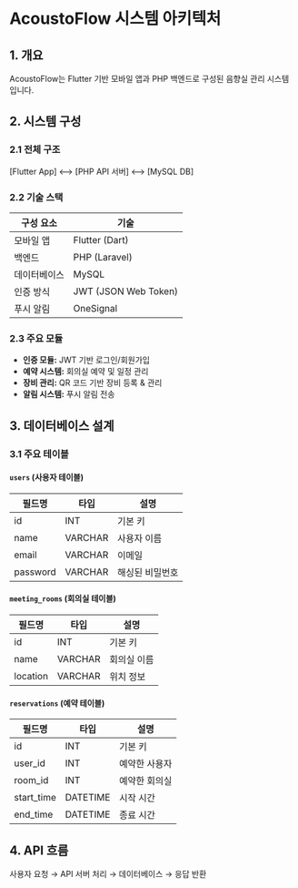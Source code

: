 # AcoustoFlow 시스템 아키텍처

## 1. 개요
AcoustoFlow는 Flutter 기반 모바일 앱과 PHP 백엔드로 구성된 음향실 관리 시스템입니다.

## 2. 시스템 구성

### 2.1 전체 구조
[Flutter App] <--> [PHP API 서버] <--> [MySQL DB]

### 2.2 기술 스택
| 구성 요소  | 기술 |
|------------|------|
| 모바일 앱  | Flutter (Dart) |
| 백엔드     | PHP (Laravel) |
| 데이터베이스 | MySQL |
| 인증 방식  | JWT (JSON Web Token) |
| 푸시 알림  | OneSignal |

### 2.3 주요 모듈
- **인증 모듈:** JWT 기반 로그인/회원가입
- **예약 시스템:** 회의실 예약 및 일정 관리
- **장비 관리:** QR 코드 기반 장비 등록 & 관리
- **알림 시스템:** 푸시 알림 전송

## 3. 데이터베이스 설계
### 3.1 주요 테이블
#### `users` (사용자 테이블)
| 필드명 | 타입 | 설명 |
|--------|------|------|
| id | INT | 기본 키 |
| name | VARCHAR | 사용자 이름 |
| email | VARCHAR | 이메일 |
| password | VARCHAR | 해싱된 비밀번호 |

#### `meeting_rooms` (회의실 테이블)
| 필드명 | 타입 | 설명 |
|--------|------|------|
| id | INT | 기본 키 |
| name | VARCHAR | 회의실 이름 |
| location | VARCHAR | 위치 정보 |

#### `reservations` (예약 테이블)
| 필드명 | 타입 | 설명 |
|--------|------|------|
| id | INT | 기본 키 |
| user_id | INT | 예약한 사용자 |
| room_id | INT | 예약한 회의실 |
| start_time | DATETIME | 시작 시간 |
| end_time | DATETIME | 종료 시간 |

## 4. API 흐름
사용자 요청 → API 서버 처리 → 데이터베이스 → 응답 반환
